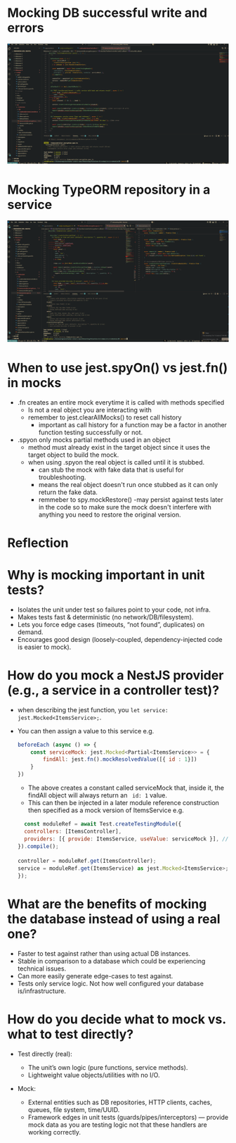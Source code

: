 # Mocking DB successful write and errors

![alt text](image-9.png)

# Mocking TypeORM repository in a service

![alt text](image-10.png)

# When to use jest.spyOn() vs jest.fn() in mocks

- .fn creates an entire mock everytime it is called with methods specified
  - Is not a real object you are interacting with
  - remember to jest.clearAllMocks() to reset call history
    - important as call history for a function may be a factor in another function testing successfully or not.
- .spyon only mocks partial methods used in an object
  - method must already exist in the target object since it uses the target object to build the mock.
  - when using .spyon the real object is called until it is stubbed.
    - can stub the mock with fake data that is useful for troubleshooting.
    - means the real object doesn't run once stubbed as it can only return the fake data.
    - remmeber to spy.mockRestore()
      -may persist against tests later in the code so to make sure the mock doesn't interfere with anything you need to restore the original version.

# Reflection

# Why is mocking important in unit tests?

- Isolates the unit under test so failures point to your code, not infra.
- Makes tests fast & deterministic (no network/DB/filesystem).
- Lets you force edge cases (timeouts, “not found”, duplicates) on demand.
- Encourages good design (loosely-coupled, dependency-injected code is easier to mock).

# How do you mock a NestJS provider (e.g., a service in a controller test)?

- when describing the jest function, you `let service: jest.Mocked<ItemsService>;`.
- You can then assign a value to this service e.g.

  ```js
  beforeEach (async () => {
      const serviceMock: jest.Mocked<Partial<ItemsService>> = {
          findAll: jest.fn().mockResolvedValue([{ id : 1}])
      }
  })
  ```

  - The above creates a constant called serviceMock that, inside it, the findAll object will always return an ` id: 1` value.
  - This can then be injected in a later module reference construction then specified as a mock version of ItemsService e.g.

  ```js
    const moduleRef = await Test.createTestingModule({
    controllers: [ItemsController],
    providers: [{ provide: ItemsService, useValue: serviceMock }], // <-- DI wiring
  }).compile();

  controller = moduleRef.get(ItemsController);
  service = moduleRef.get(ItemsService) as jest.Mocked<ItemsService>;
  });

  ```

# What are the benefits of mocking the database instead of using a real one?

- Faster to test against rather than using actual DB instances.
- Stable in comparison to a database which could be experiencing technical issues.
- Can more easily generate edge-cases to test against.
- Tests only service logic. Not how well configured your database is/infrastructure.

# How do you decide what to mock vs. what to test directly?

- Test directly (real):
  - The unit’s own logic (pure functions, service methods).
  - Lightweight value objects/utilities with no I/O.

- Mock:
  - External entities such as DB repositories, HTTP clients, caches, queues, file system, time/UUID.
  - Framework edges in unit tests (guards/pipes/interceptors) — provide mock data as you are testing logic not that these handlers are working correctly.

